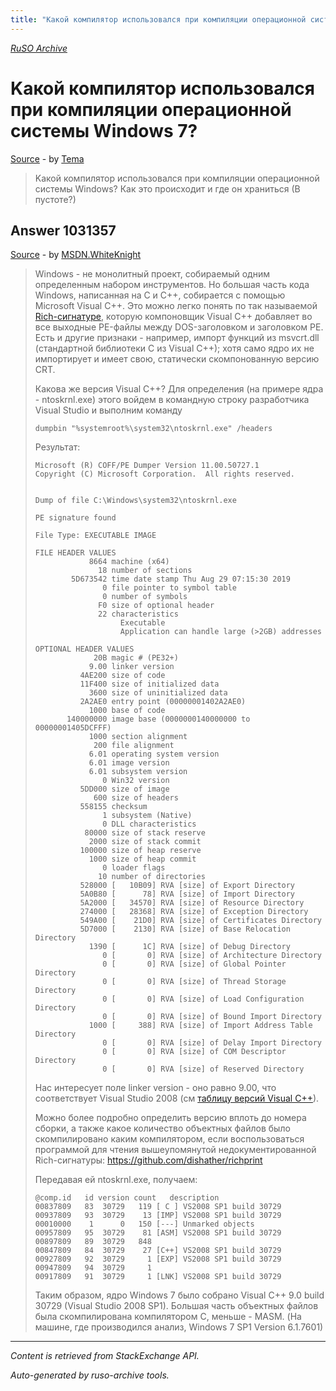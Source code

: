 ```yaml
---
title: "Kакой компилятор использовался при компиляции операционной системы Windows 7?"
---
```

<p><i><a href="https://github.com/MSDN-WhiteKnight/ruso-archive/">RuSO Archive</a></i></p>
<h1>Kакой компилятор использовался при компиляции операционной системы Windows 7?</h1>
<p><a href="https://ru.stackoverflow.com/questions/1030893/k%d0%b0%d0%ba%d0%be%d0%b9-%d0%ba%d0%be%d0%bc%d0%bf%d0%b8%d0%bb%d1%8f%d1%82%d0%be%d1%80-%d0%b8%d1%81%d0%bf%d0%be%d0%bb%d1%8c%d0%b7%d0%be%d0%b2%d0%b0%d0%bb%d1%81%d1%8f-%d0%bf%d1%80%d0%b8-%d0%ba%d0%be%d0%bc%d0%bf%d0%b8%d0%bb%d1%8f%d1%86%d0%b8%d0%b8-%d0%be%d0%bf%d0%b5%d1%80%d0%b0%d1%86%d0%b8%d0%be%d0%bd%d0%bd%d0%be%d0%b9-%d1%81%d0%b8%d1%81%d1%82%d0%b5%d0%bc%d1%8b-windows-7">Source</a> - by <a href="https://ru.stackoverflow.com/users/342710/tema">Tema</a></p>
<blockquote>
<p>Kакой компилятор использовался  при компиляции операционной системы Windows? 
Как это происходит и где он храниться (В пустоте?)</p>

</blockquote>
<h2>Answer 1031357</h2>
<p><a href="https://ru.stackoverflow.com/a/1031357/">Source</a> - by <a href="https://ru.stackoverflow.com/users/240512/msdn-whiteknight">MSDN.WhiteKnight</a></p>
<blockquote>
<p>Windows - не монолитный проект, собираемый одним определенным набором инструментов. Но большая часть кода Windows, написанная на С и С++, собирается с помощью Microsoft Visual C++. Это можно легко понять по так называемой <a href="https://www.ntcore.com/files/richsign.htm" rel="noreferrer">Rich-сигнатуре</a>, которую компоновщик Visual C++ добавляет во все выходные PE-файлы между DOS-заголовком и заголовком PE. Есть и другие признаки - например, импорт функций из msvcrt.dll (стандартной библиотеки C из Visual C++); хотя само ядро их не импортирует и имеет свою, статически скомпонованную версию CRT. </p>

<p>Какова же версия Visual C++? Для определения (на примере ядра - ntoskrnl.exe) этого войдем в командную строку разработчика Visual Studio и выполним команду</p>

<pre><code>dumpbin "%systemroot%\system32\ntoskrnl.exe" /headers
</code></pre>

<p>Результат:  </p>

<pre class="lang-none prettyprint-override"><code>Microsoft (R) COFF/PE Dumper Version 11.00.50727.1
Copyright (C) Microsoft Corporation.  All rights reserved.


Dump of file C:\Windows\system32\ntoskrnl.exe

PE signature found

File Type: EXECUTABLE IMAGE

FILE HEADER VALUES
            8664 machine (x64)
              18 number of sections
        5D673542 time date stamp Thu Aug 29 07:15:30 2019
               0 file pointer to symbol table
               0 number of symbols
              F0 size of optional header
              22 characteristics
                   Executable
                   Application can handle large (&gt;2GB) addresses

OPTIONAL HEADER VALUES
             20B magic # (PE32+)
            9.00 linker version
          4AE200 size of code
          11F400 size of initialized data
            3600 size of uninitialized data
          2A2AE0 entry point (00000001402A2AE0)
            1000 base of code
       140000000 image base (0000000140000000 to 00000001405DCFFF)
            1000 section alignment
             200 file alignment
            6.01 operating system version
            6.01 image version
            6.01 subsystem version
               0 Win32 version
          5DD000 size of image
             600 size of headers
          558155 checksum
               1 subsystem (Native)
               0 DLL characteristics
           80000 size of stack reserve
            2000 size of stack commit
          100000 size of heap reserve
            1000 size of heap commit
               0 loader flags
              10 number of directories
          528000 [   10B09] RVA [size] of Export Directory
          5A0B80 [      78] RVA [size] of Import Directory
          5A2000 [   34570] RVA [size] of Resource Directory
          274000 [   28368] RVA [size] of Exception Directory
          549A00 [    21D0] RVA [size] of Certificates Directory
          5D7000 [    2130] RVA [size] of Base Relocation Directory
            1390 [      1C] RVA [size] of Debug Directory
               0 [       0] RVA [size] of Architecture Directory
               0 [       0] RVA [size] of Global Pointer Directory
               0 [       0] RVA [size] of Thread Storage Directory
               0 [       0] RVA [size] of Load Configuration Directory
               0 [       0] RVA [size] of Bound Import Directory
            1000 [     388] RVA [size] of Import Address Table Directory
               0 [       0] RVA [size] of Delay Import Directory
               0 [       0] RVA [size] of COM Descriptor Directory
               0 [       0] RVA [size] of Reserved Directory
</code></pre>

<p>Нас интересует поле linker version - оно равно 9.00, что соответствует Visual Studio 2008 (см <a href="https://en.wikipedia.org/wiki/Microsoft_Visual_C%2B%2B#Internal_version_numbering" rel="noreferrer">таблицу версий Visual C++</a>).</p>

<p>Можно более подробно определить версию вплоть до номера сборки, а также какое количество объектных файлов было скомпилировано каким компилятором, если воспользоваться программой для чтения вышеупомянутой недокументированной Rich-сигнатуры: <a href="https://github.com/dishather/richprint" rel="noreferrer">https://github.com/dishather/richprint</a></p>

<p>Передавая ей ntoskrnl.exe, получаем:</p>

<pre class="lang-none prettyprint-override"><code>@comp.id   id version count   description
00837809   83  30729   119 [ C ] VS2008 SP1 build 30729
00937809   93  30729    13 [IMP] VS2008 SP1 build 30729
00010000    1      0   150 [---] Unmarked objects
00957809   95  30729    81 [ASM] VS2008 SP1 build 30729
00897809   89  30729   848
00847809   84  30729    27 [C++] VS2008 SP1 build 30729
00927809   92  30729     1 [EXP] VS2008 SP1 build 30729
00947809   94  30729     1
00917809   91  30729     1 [LNK] VS2008 SP1 build 30729
</code></pre>

<p>Таким образом, ядро Windows 7 было собрано Visual C++ 9.0 build 30729 (Visual Studio 2008 SP1). Большая часть объектных файлов была скомпилирована компилятором С, меньше - MASM. (На машине, где производился анализ, Windows 7 SP1 Version 6.1.7601) </p>

</blockquote>
<hr/>
<p><i>Content is retrieved from StackExchange API. </i></p>
<p><i>Auto-generated by ruso-archive tools. </i></p>
